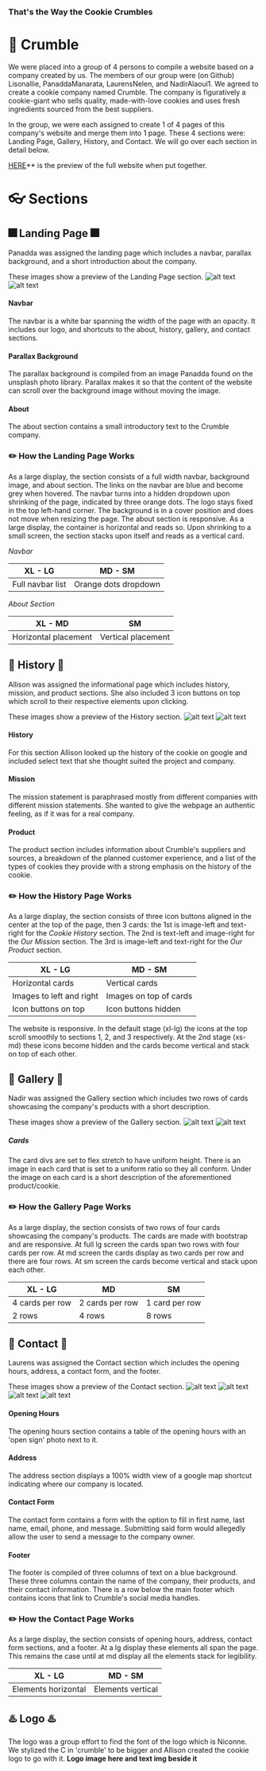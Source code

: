 ### That's the Way the Cookie Crumbles

# :cookie: Crumble

We were placed into a group of 4 persons to compile a website based on a company created by us. The members of our group were (on Github) Lisonallie, PanaddaManarata, LaurensNelen, and NadirAlaoui1. We agreed to create a cookie company named Crumble. The company is figuratively a cookie-giant who sells quality, made-with-love cookies and uses fresh ingredients sourced from the best suppliers.

In the group, we were each assigned to create 1 of 4 pages of this company's website and merge them into 1 page. These 4 sections were: Landing Page, Gallery, History, and Contact. We will go over each section in detail below.

[HERE](https://lisonallie.github.io/Crumble/)** is the preview of the full website when put together.

# :eyeglasses: Sections

## :fireworks: Landing Page :fireworks:
Panadda was assigned the landing page which includes a navbar, parallax background, and a short introduction about the company.

These images show a preview of the Landing Page section.
![alt text](img/landingsnap1.png "landing1")
![alt text](img/landingsnap2.png "landing2")
#### Navbar
The navbar is a white bar spanning the width of the page with an opacity. It includes our logo, and shortcuts to the about, history, gallery, and contact sections.
#### Parallax Background
The parallax background is compiled from an image Panadda found on the unsplash photo library. Parallax makes it so that the content of the website can scroll over the background image without moving the image.
#### About
The about section contains a small introductory text to the Crumble company.
### :pencil2:  How the Landing Page Works
As a large display, the section consists of a full width navbar, background image, and about section. The links on the navbar are blue and become grey when hovered. The navbar turns into a hidden dropdown upon shrinking of the page, indicated by three orange dots. The logo stays fixed in the top left-hand corner.
The background is in a cover position and does not move when resizing the page. The about section is responsive. As a large display, the container is horizontal and reads so. Upon shrinking to a small screen, the section stacks upon itself and reads as a vertical card.

*Navbar*

XL - LG | MD - SM |
--- | ---
Full navbar list | Orange dots dropdown

*About Section*

XL - MD | SM |
--- | --- 
Horizontal placement | Vertical placement
## :scroll: History :scroll:
Allison was assigned the informational page which includes history, mission, and product sections. She also included 3 icon buttons on top which scroll to their respective elements upon clicking.

These images show a preview of the History section.
![alt text](img/websnap3.png "history1")
![alt text](img/websnap4.png "history2")

#### History
For this section Allison looked up the history of the cookie on google and included select text that she thought suited the project and company.
#### Mission
The mission statement is paraphrased mostly from different companies with different mission statements. She wanted to give the webpage an authentic feeling, as if it was for a real company.
#### Product
The product section includes information about Crumble's suppliers and sources, a breakdown of the planned customer experience, and a list of the types of cookies they provide with a strong emphasis on the history of the cookie.

### :pencil2:  How the History Page Works
As a large display, the section consists of three icon buttons aligned in the center at the top of the page, then 3 cards: the 1st is image-left and text-right for the *Cookie History* section. The 2nd is text-left and image-right for the *Our Mission* section. The 3rd is image-left and text-right for the *Our Product* section.

XL - LG | MD - SM |
--- | --- 
Horizontal cards | Vertical cards
Images to left and right | Images on top of cards
Icon buttons on top | Icon buttons hidden   

The website is responsive. In the default stage (xl-lg) the icons at the top scroll smoothly to sections 1, 2, and 3 respectively. At the 2nd stage (xs-md) these icons become hidden and the cards become vertical and stack on top of each other.

## :milky_way: Gallery :milky_way:
Nadir was assigned the Gallery section which includes two rows of cards showcasing the company's products with a short description.

These images show a preview of the Gallery section.
![alt text](img/gallerysnap1.png "gallery1")
![alt text](img/gallerysnap2.png "gallery2")
##### Cards
The card divs are set to flex stretch to have uniform height. There is an image in each card that is set to a uniform ratio so they all conform. Under the image on each card is a short description of the aforementioned product/cookie.

### :pencil2:  How the  Gallery Page Works
As a large display, the section consists of two rows of four cards showcasing the company's products. The cards are made with bootstrap and are responsive.
At full lg screen the cards span two rows with four cards per row. At md screen the cards display as two cards per row and there are four rows. At sm screen the cards become vertical and stack upon each other.

XL - LG | MD | SM |
--- | --- | --- 
4 cards per row | 2 cards per row | 1 card per row
2 rows | 4 rows | 8 rows
## :round_pushpin: Contact :round_pushpin:
Laurens was assigned the Contact section which includes the opening hours, address, a contact form, and the footer.

These images show a preview of the Contact section.
![alt text](img/contactsnap1.png "contact1")
![alt text](img/contactsnap2.png "contact2")
![alt text](img/contactsnap5.png "contact3")
![alt text](img/contactsnap6.png "contact4")
#### Opening Hours
The opening hours section contains a table of the opening hours with an 'open sign' photo next to it.
#### Address
The address section displays a 100% width view of a google map shortcut indicating where our company is located.
#### Contact Form
The contact form contains a form with the option to fill in first name, last name, email, phone, and message. Submitting said form would allegedly allow the user to send a message to the company owner.
#### Footer
The footer is compiled of three columns of text on a blue background. These three columns contain the name of the company, their products, and their contact information.
There is a row below the main footer which contains icons that link to Crumble's social media handles.

### :pencil2:  How the Contact Page Works
As a large display, the section consists of opening hours, address, contact form sections, and a footer. At a lg display these elements all span the page. This remains the case until at md display all the elements stack for legibility.

XL - LG | MD - SM |
--- | --- 
Elements horizontal | Elements vertical
## :hotsprings: Logo :hotsprings:
The logo was a group effort to find the font of the logo which is Niconne. We stylized the C in 'crumble' to be bigger and Allison created the cookie logo to go with it.
**Logo image here and text img beside it**
